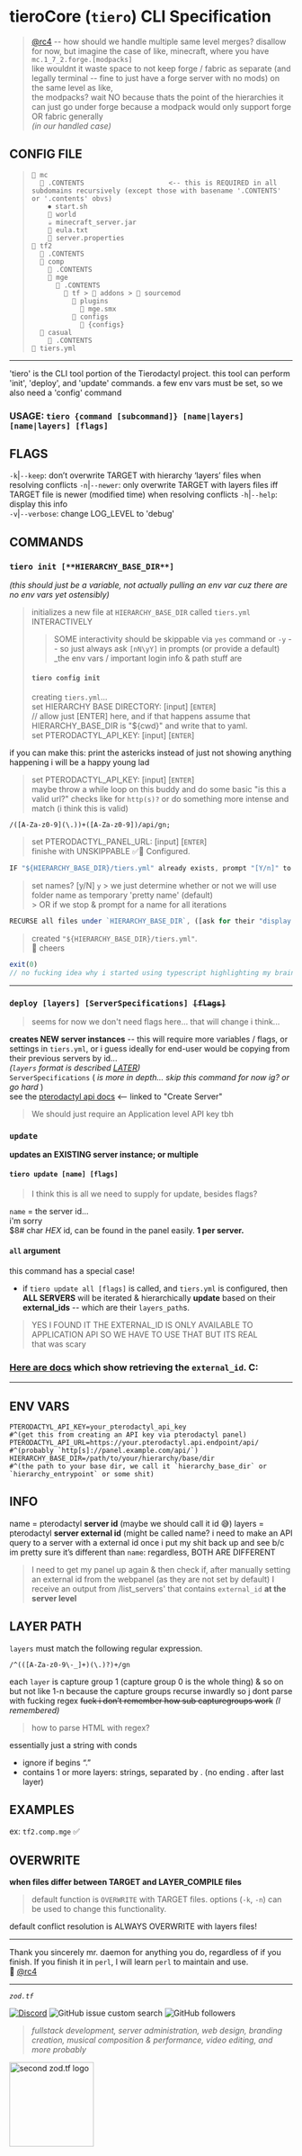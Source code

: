 # tieroCore (`tiero`) CLI Specification

> [@rc4](https://github.com/rc4) -- how should we handle multiple same level merges? disallow for now, but imagine the case of like, minecraft, where you have  
> `mc.1_7_2.forge.[modpacks]`  
> like wouldnt it waste space to not keep forge / fabric as separate (and legally terminal -- fine to just have a forge server with no mods) on the same level as like,   
> the modpacks? wait NO because thats the point of the hierarchies it can just go under forge because a modpack would only support forge OR fabric generally   
> _(in our handled case)_    


## CONFIG FILE 

> ```
> 📁 mc
>   📁 .CONTENTS                     <-- this is REQUIRED in all subdomains recursively (except those with basename '.CONTENTS' or '.contents' obvs)
>     ⏺ start.sh   
>     📁 world
>     ☕ minecraft_server.jar
>     📄 eula.txt
>     📄 server.properties
> 📁 tf2
>   📁 .CONTENTS   
>   📁 comp
>     📁 .CONTENTS   
>     📁 mge
>       📁 .CONTENTS
>         📁 tf > 📁 addons > 📁 sourcemod  
>           📁 plugins
>             🔌 mge.smx
>           📁 configs
>             💾 {configs}
>   📁 casual     
>     📁 .CONTENTS   
> 🧰 tiers.yml  
> ```

---  

'tiero' is the CLI tool portion of the Tierodactyl project. 
this tool can perform 'init', 'deploy', and 'update' commands. 
a few env vars must be set, so we also need a 'config' command

### **USAGE**: `tiero {command [subcommand]} [name|layers] [name|layers] [flags]`

## FLAGS
`-k`|`--keep`: don’t overwrite TARGET with hierarchy ‘layers’ files when resolving conflicts 
`-n`|`--newer`: only overwrite TARGET with layers files iff TARGET file is newer (modified time) when resolving conflicts 
`-h`|`--help`: display this info  
`-v`|`--verbose`: change LOG_LEVEL to 'debug' 

## COMMANDS  
### `tiero init [**HIERARCHY_BASE_DIR**]` 
_(this should just be a variable, not actually pulling an env var cuz there are no env vars yet ostensibly)_        
  > initializes a new file at `HIERARCHY_BASE_DIR` called `tiers.yml` INTERACTIVELY  
  > > SOME interactivity should be skippable via `yes` command or `-y` -- so just always ask `[nN\yY]` in prompts (or provide a default)   
  > > _the env vars / important login info & path stuff are 
  > #### `tiero config init`  
  > creating `tiers.yml`...   
  >   set HIERARCHY BASE DIRECTORY: [input] [`ENTER`]   
// allow just [ENTER] here, and if that happens assume that HIERARCHY_BASE_DIR is "${cwd}" and write that to yaml.    
  >   set PTERODACTYL_API_KEY: [input] [`ENTER`]   
      
if you can make this: print the astericks instead of just not showing anything happening i will be a happy young lad  
  >   set PTERODACTYL_API_KEY: [input] [`ENTER`]  
maybe throw a while loop on this buddy and do some basic "is this a valid url?" checks like for `http(s)?`
or do something more intense and match (i think this is valid)   

```re
/([A-Za-z0-9](\.))+([A-Za-z0-9])/api/gn;
``` 

  >   set PTERODACTYL_PANEL_URL: [input] [`ENTER`]   
finishe with UNSKIPPABLE
  > ✅🔧 Configured.  
```ts  
IF "${HIERARCHY_BASE_DIR}/tiers.yml" already exists, prompt "[Y/n]" to overwrite it    
```  

  > set names? [y/N] `y`
    > we just determine whether or not we will use folder name as temporary 'pretty name' (default)   
    > OR if we stop & prompt for a name for all iterations  
```ts
RECURSE all files under `HIERARCHY_BASE_DIR`, ([ask for their "display names"] if ["set names" == yY]) and write them to `tiers.yml` file  
```
  > created `"${HIERARCHY_BASE_DIR}/tiers.yml"`.  
  > 🥂 cheers
```ts
exit(0)
// no fucking idea why i started using typescript highlighting my brain is rotted  
```

---  

### `deploy [layers] [ServerSpecifications] `~~`[flags]`~~ 
> seems for now we don't need flags here... that will change i think...     
    
**creates NEW server instances** -- this will require more variables / flags, or settings in `tiers.yml`, or i guess ideally for end-user would be copying from their previous servers by id...   
_(`layers` format is described [LATER](#layer-path))_  
`ServerSpecifications` ( _is more in depth... skip this command for now ig? or go hard_ )  
see the [pterodactyl api docs](https://dashflo.net/docs/api/pterodactyl/v1/#req_190b1006d60748abbeda37c7d407345a) <-- linked to "Create Server" 
> We should just require an Application level API key tbh  

### `update`  
**updates an EXISTING server instance; or multiple** 

#### `tiero update [name] [flags]`  
> I think this is all we need to supply for update, besides flags?   
  
`name` = the server id...  
i'm sorry  
$8# char $HEX$ id, can be found in the panel easily. **1 per server.**  

#### `all` argument  
this command has a special case!  
- if `tiero update all [flags]` is called, and `tiers.yml` is configured, then **ALL SERVERS** will be iterated & hierarchically **update** based on their **external_ids** -- which are their `layers_path`s. 
> YES I FOUND IT THE EXTERNAL_ID IS ONLY AVAILABLE TO APPLICATION API SO WE HAVE TO USE THAT BUT ITS REAL  
> that was scary  

### [Here are docs](https://dashflo.net/docs/api/pterodactyl/v1/#req_190b1006d60748abbeda37c7d407345a) which show retrieving the `external_id`. C:

---  


## ENV VARS  
```dotenv
PTERODACTYL_API_KEY=your_pterodactyl_api_key 
#^(get this from creating an API key via pterodactyl panel)  
PTERODACTYL_API_URL=https://your.pterodactyl.api.endpoint/api/ 
#^(probably `http[s]://panel.example.com/api/`)  
HIERARCHY_BASE_DIR=/path/to/your/hierarchy/base/dir   
#^(the path to your base dir, we call it `hierarchy_base_dir` or `hierarchy_entrypoint` or some shit)  
```

## INFO
name = pterodactyl **server id** (maybe we should call it id 😅)
layers = pterodactyl **server external id** (might be called name? i need to make an API query to a server with a external id once i put my shit back up and see b/c im pretty sure it’s different than `name`: regardless, BOTH ARE DIFFERENT 
> I need to get my panel up again & then check if, after manually setting an external id from the webpanel (as they are not set by default) I receive an output from /list_servers' that contains `external_id` **at the server level**  

## LAYER PATH 
`layers` must match the following regular expression.
```re
/^(([A-Za-z0-9\-_]+)(\.)?)+/gn  
```

each `layer` is capture group 1 (capture group 0 is the whole thing) & so on but not like 1-n because the capture groups recurse inwardly so j dont parse with fucking regex ~~fuck i don’t remember how sub capturegroups work~~ _(I remembered)_
> how to parse HTML with regex?  
  
essentially just a string with conds
- ignore if begins “.”
- contains 1 or more layers: strings, separated by . (no ending . after last layer)

## EXAMPLES

ex: `tf2.comp.mge` ✅

## OVERWRITE 
**when files differ between TARGET and LAYER_COMPILE files**   
> default function is `OVERWRITE` with TARGET files. options (`-k`, `-n`) can be used to change this functionality.   
> 
default conflict resolution is ALWAYS OVERWRITE with layers files!

---  

Thank you sincerely mr. daemon for anything you do, regardless of if you finish. If you finish it in `perl`, I will learn `perl` to maintain and use.   
💟 [@rc4](https://github.com/rc4)   

<hr>

<i><code>zod.tf</code></i> 

[![Discord](https://img.shields.io/discord/974855479975100487?label=tf2%20discord)](https://discord.gg/zodtf)  ![GitHub issue custom search](https://img.shields.io/github/issues-search?color=114444&label=issues&query=involves%3Azudsniper)  ![GitHub followers](https://img.shields.io/github/followers/zudsniper?style=social)  

> _fullstack development, server administration, web design, branding creation, musical composition & performance, video editing, and more probably_   

<a href="https://zod.tf/"><img src="https://user-images.githubusercontent.com/16076573/222953031-03f44756-03bf-46b9-b66e-98d50dc013fc.png" alt="second zod.tf logo" width="150rem" style="max-width: 100%;"></a>